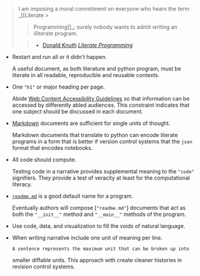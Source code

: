 > I am imposing a moral commitment on everyone who hears the term \_[[Literate >
>
> > Programming]]\_; surely nobody wants to admit writing an illiterate program.
>
> > - [Donald Knuth] _[Literate Programming]_

- Restart and run all or it didn't happen.

  A useful document, as both literature and python program, must be literate in
  all readable, reproducible and reusable contexts.

- One `"h1"` or major heading per page.

  Abide [Web Content Accessibility Guidelines][wcag] so that information can be
  accessed by differently abled audiences. This constraint indicates that one
  subject should be discussed in each document.

- [Markdown] documents are sufficient for single units of thought.

  Markdown documents that translate to python can encode literate programs in a
  form that is better if version control systems that the `json` format that
  encodes notebooks.

- All code should compute.

  Testing code in a narrative provides supplemental meaning to the `"code"`
  signifiers. They provide a test of veracity at least for the computational
  literacy.

- [`readme.md`] is a good default name for a program.

  Eventually authors will compose [`"readme.md"`] documents that act as both the
  `"__init__"` method and `"__main__"` methods of the program.

- Use code, data, and visualization to fill the voids of natural language.
- When writing narrative include one unit of meaning per line.

      A sentence represents the maximum unit that can be broken up into

  smaller diffable units. This approach with create cleaner histories in
  revision control systems.

[wcag]: https://www.w3.org/WAI/standards-guidelines/wcag/
[donald knuth]: #
[literate programming]: #
[markdown]: #
[`readme.md`]: #

